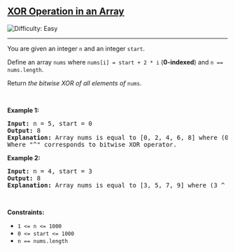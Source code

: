 <h2><a href="https://leetcode.com/problems/xor-operation-in-an-array">XOR Operation in an Array</a></h2> <img src='https://img.shields.io/badge/Difficulty-Easy-brightgreen' alt='Difficulty: Easy' /><hr><p>You are given an integer <code>n</code> and an integer <code>start</code>.</p>

<p>Define an array <code>nums</code> where <code>nums[i] = start + 2 * i</code> (<strong>0-indexed</strong>) and <code>n == nums.length</code>.</p>

<p>Return <em>the bitwise XOR of all elements of</em> <code>nums</code>.</p>

<p>&nbsp;</p>
<p><strong class="example">Example 1:</strong></p>

<pre>
<strong>Input:</strong> n = 5, start = 0
<strong>Output:</strong> 8
<strong>Explanation:</strong> Array nums is equal to [0, 2, 4, 6, 8] where (0 ^ 2 ^ 4 ^ 6 ^ 8) = 8.
Where &quot;^&quot; corresponds to bitwise XOR operator.
</pre>

<p><strong class="example">Example 2:</strong></p>

<pre>
<strong>Input:</strong> n = 4, start = 3
<strong>Output:</strong> 8
<strong>Explanation:</strong> Array nums is equal to [3, 5, 7, 9] where (3 ^ 5 ^ 7 ^ 9) = 8.
</pre>

<p>&nbsp;</p>
<p><strong>Constraints:</strong></p>

<ul>
	<li><code>1 &lt;= n &lt;= 1000</code></li>
	<li><code>0 &lt;= start &lt;= 1000</code></li>
	<li><code>n == nums.length</code></li>
</ul>
